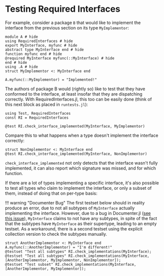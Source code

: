 # Testing Required Interfaces

For example, consider a package `B` that would like to
implement the interface from the previous section on its type `MyImplementor`:

```@repl testing
module A # hide
using RequiredInterfaces # hide
export MyInterface, myfunc # hide
abstract type MyInterface end # hide
function myfunc end # hide
@required MyInterface myfunc(::MyInterface) # hide
end # hide
using .A # hide
struct MyImplementor <: MyInterface end

A.myfunc(::MyImplementor) = "Implemented!"
```

The authors of package B would (rightly so) like to test that they have conformed to the interface,
at least insofar that they are dispatching correctly. With RequiredInterfaces.jl, this too can be easily
done (think of this next block as placed in `runtests.jl`):

```@example testing
using Test, RequiredInterfaces
const RI = RequiredInterfaces

@test RI.check_interface_implemented(MyInterface, MyImplementor)
```

Compare this to what happens when a type doesn't implement the interface correctly:

```@repl testing
struct NonImplementor <: MyInterface end
@test RI.check_interface_implemented(MyInterface, NonImplementor)
```

`check_interface_implemented` not only detects that the interface wasn't fully implemented, it can also
report which signature was missed, and for which function.

If there are a lot of types implementing a specific interface, it's also possible to test all types
who claim to implement the interface, or only a subset of them, instead of doing that on per-type basis:

!!! warning "Documenter Bug"
    The first testset below should in reality produce an error, due to not all subtypes of `MyInterface` actually
    implementing the interface. However, due to a bug in Documenter.jl ([see this issue](https://github.com/JuliaDocs/Documenter.jl/issues/2160)), `MyInterface` claims
    to not have any subtypes, in spite of the fact that the subtypes have `MyInterface` as their supertype, leading to an empty
    testset. As a workaround, there is a second testset using the explicit collection version to check the subtypes manually.

```@repl testing
struct AnotherImplementor <: MyInterface end
A.myfunc(::AnotherImplementor) = "I'm different!"
@testset "Test all subtypes" RI.check_implementations(MyInterface);
@testset "Test all subtypes" RI.check_implementations(MyInterface, [AnotherImplementor, MyImplementor, NonImplementor]);
@testset "Test subset" RI.check_implementations(MyInterface, [AnotherImplementor, MyImplementor]);
```
